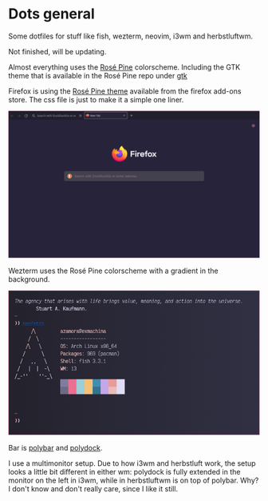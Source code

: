 # Dots general

Some dotfiles for stuff like fish, wezterm, neovim, i3wm and herbstluftwm.

Not finished, will be updating.

Almost everything uses the [Rosé Pine](https://github.com/rose-pine) colorscheme.
Including the GTK theme that is available in the Rosé Pine repo under [gtk](https://github.com/rose-pine/gtk)

Firefox is using the [Rosé Pine theme](https://addons.mozilla.org/en-US/firefox/addon/rose-pine/) available from the firefox add-ons store.
The css file is just to make it a simple one liner.

![](assets/firefox.png)

Wezterm uses the Rosé Pine colorscheme with a gradient in the background.

![](assets/wezterm.png)

Bar is [polybar](https://polybar.github.io) and [polydock](https://github.com/folke/polydock).

I use a multimonitor setup. Due to how i3wm and herbstluft work, the setup looks a little bit different in either wm: polydock is fully extended in the monitor on the left in i3wm, while in herbstluftwm is on top of polybar. Why? I don't know and don't really care, since I like it still.


